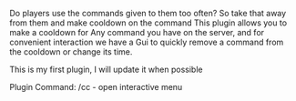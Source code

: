 Do players use the commands given to them too often?
So take that away from them and make cooldown on the command
This plugin allows you to make a cooldown for Any command you have on the server, and for convenient interaction we have a Gui to quickly remove a command from the cooldown or change its time.

This is my first plugin, I will update it when possible

Plugin Command:
/cc - open interactive menu
